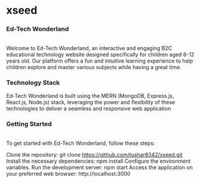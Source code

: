 # xseed

<h3>Ed-Tech Wonderland</h3></br>
Welcome to Ed-Tech Wonderland, an interactive and engaging B2C educational technology website designed specifically for children aged 6-12 years old. Our platform offers a fun and intuitive learning experience to help children explore and master various subjects while having a great time.


<h3>Technology Stack</h3>
Ed-Tech Wonderland is built using the MERN (MongoDB, Express.js, React.js, Node.js) stack, leveraging the power and flexibility of these technologies to deliver a seamless and responsive web application

<h3>Getting Started</h3></br>
To get started with Ed-Tech Wonderland, follow these steps:

Clone the repository: git clone https://github.com/tushar8342/xseed.git
Install the necessary dependencies: npm install
Configure the environment variables.
Run the development server: npm start
Access the application on your preferred web browser: http://localhost:3000
